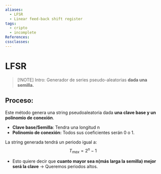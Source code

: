 ```yaml
---
aliases:
  - LFSR
  - Linear feed-back shift register
tags:
  - cripto
  - incomplete
References: 
cssclasses:
---
```

# LFSR 

> [!NOTE] Intro: 
> Generador de series pseudo-aleatorias **dada una semilla.**

## Proceso:
Este método genera una string pseudoaleatoria dada **una clave base y un polinomio de conexión**.

+ **Clave base/Semilla**: Tendra una longitud n
+ **Polinomio de conexión:** Todos sus coeficientes serán 0 o 1.

La string generada tendrá un periodo igual a: 
$$T_{max} = 2^n - 1$$
+ Esto quiere decir que **cuanto mayor sea n(más larga la semilla) mejor será la clave** → Queremos periodos altos. 

